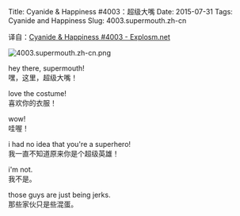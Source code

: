 Title: Cyanide & Happiness #4003：超级大嘴
Date: 2015-07-31
Tags: Cyanide and Happiness
Slug: 4003.supermouth.zh-cn

译自：[Cyanide & Happiness #4003 - Explosm.net](http://explosm.net/comics/4003/)


![4003.supermouth.zh-cn.png](/static/images/comics/4003.supermouth.zh-cn.png)



hey there,
supermouth!         
嘿，这里，超级大嘴！

love the costume!       
喜欢你的衣服！

wow!            
哇喔！

i had no idea that
you're a superhero!     
我一直不知道原来你是个超级英雄！

i'm not.        
我不是。

those guys are just
being jerks.        
那些家伙只是些混蛋。
